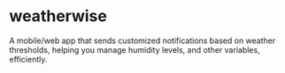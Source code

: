 # weatherwise
A mobile/web app that sends customized notifications based on weather thresholds, helping you manage humidity levels, and other variables, efficiently.

